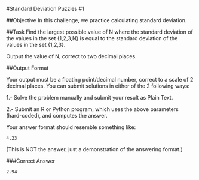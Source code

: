#Standard Deviation Puzzles #1

##Objective 
In this challenge, we practice calculating standard deviation.

##Task 
Find the largest possible value of N where the standard deviation of the values in the set {1,2,3,N} is equal to the standard deviation of the values in the set {1,2,3}.

Output the value of N, correct to two decimal places.

##Output Format

Your output must be a floating point/decimal number, correct to a scale of 2 decimal places. You can submit solutions in either of the 2 following ways:

  1.- Solve the problem manually and submit your result as Plain Text.  

  2.- Submit an R or Python program, which uses the above parameters (hard-coded), and computes the answer.  

Your answer format should resemble something like:

```
4.23  
```
(This is NOT the answer, just a demonstration of the answering format.)

###Correct Answer

```
2.94
```

